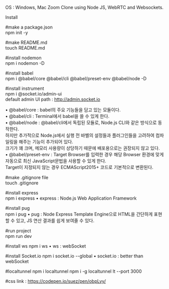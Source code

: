 OS : Windows, Mac
Zoom Clone using Node JS, WebRTC and Websockets.

Install

#make a package.json
<br>
npm init -y

#make README.md
<br>
touch README.md 

#install nodemon
<br>
npm i nodemon -D

#install babel
<br>
npm i @babel/core @babel/cli @babel/preset-env @babel/node -D<br>

#install instrument<br>
npm i @socket.io/admin-ui<br>
default admin UI path : http://admin.socket.io

• @babel/core : babel의 주요 기능들을 담고 있는 모듈이다.<br>
• @babel/cli : Terminal에서 babel을 쓸 수 있게 한다.<br>
• @babel/node : @babel/cli에서 독립된 모듈로, Node.js CLI와 같은 방식으로 동작한다.<br>
                하지만 추가적으로 Node.js에서 실행 전 바벨의 설정들과 플러그인들을 고려하여 컴파일링을 해주는 기능이 추가되어 있다.<br>
                크기가 꽤 크며, 메모리 사용량이 상당하기 때문에 배포용으로는 권장되지 않고 있다.<br>
• @babel/preset-env : Target Browser를 입력한 경우 해당 Browser 환경에 맞게 자동으로 최신 JavaScript문법을 사용할 수 있게 한다.<br>
                      Target이 지정되지 않는 경우 ECMAScript2015+ 코드로 기본적으로 변환된다.<br>


#make .gitignore file
<br>
touch .gitignore

#install express
<br>
npm i express
• express : Node.js Web Application Framework

#install pug
<br>
npm i pug
• pug : Node Express Template Engine으로 HTML을 간단하게 표현할 수 있고, JS 연산 결과를 쉽게 보여줄 수 있다.

#run project
<br>
npm run dev

#install ws
npm i ws
• ws : webSocket 

#install Socket.io
npm i socket.io --global 
• socket.io : better than webSocket 

#localtunnel
npm i localtunnel
npm i -g localtunnel
lt --port 3000 

#css
link : https://codepen.io/suez/pen/obpLvy/